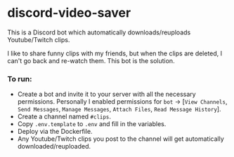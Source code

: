 # discord-video-saver

This is a Discord bot which automatically downloads/reuploads Youtube/Twitch clips.

I like to share funny clips with my friends, but when the clips are deleted, I can't go back and re-watch them. This bot is the solution.

### To run:

- Create a bot and invite it to your server with all the necessary permissions. Personally I enabled permissions for `bot` -> [`View Channels`, `Send Messages`, `Manage Messages`, `Attach Files`, `Read Message History`].
- Create a channel named `#clips`.
- Copy `.env.template` to `.env` and fill in the variables.
- Deploy via the Dockerfile.
- Any Youtube/Twitch clips you post to the channel will get automatically downloaded/reuploaded.
